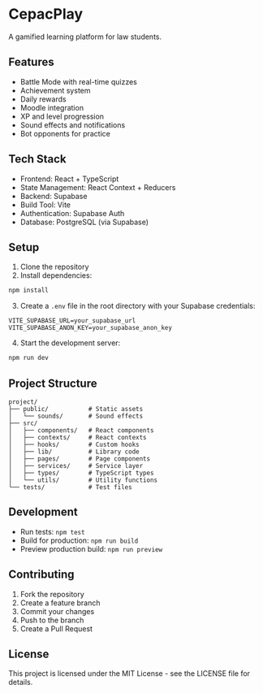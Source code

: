 # CepacPlay

A gamified learning platform for law students.

## Features
- Battle Mode with real-time quizzes
- Achievement system
- Daily rewards
- Moodle integration
- XP and level progression
- Sound effects and notifications
- Bot opponents for practice

## Tech Stack
- Frontend: React + TypeScript
- State Management: React Context + Reducers
- Backend: Supabase
- Build Tool: Vite
- Authentication: Supabase Auth
- Database: PostgreSQL (via Supabase)

## Setup
1. Clone the repository
2. Install dependencies:
```bash
npm install
```

3. Create a `.env` file in the root directory with your Supabase credentials:
```env
VITE_SUPABASE_URL=your_supabase_url
VITE_SUPABASE_ANON_KEY=your_supabase_anon_key
```

4. Start the development server:
```bash
npm run dev
```

## Project Structure
```
project/
├── public/           # Static assets
│   └── sounds/       # Sound effects
├── src/
│   ├── components/   # React components
│   ├── contexts/     # React contexts
│   ├── hooks/        # Custom hooks
│   ├── lib/          # Library code
│   ├── pages/        # Page components
│   ├── services/     # Service layer
│   ├── types/        # TypeScript types
│   └── utils/        # Utility functions
└── tests/            # Test files
```

## Development
- Run tests: `npm test`
- Build for production: `npm run build`
- Preview production build: `npm run preview`

## Contributing
1. Fork the repository
2. Create a feature branch
3. Commit your changes
4. Push to the branch
5. Create a Pull Request

## License
This project is licensed under the MIT License - see the LICENSE file for details.